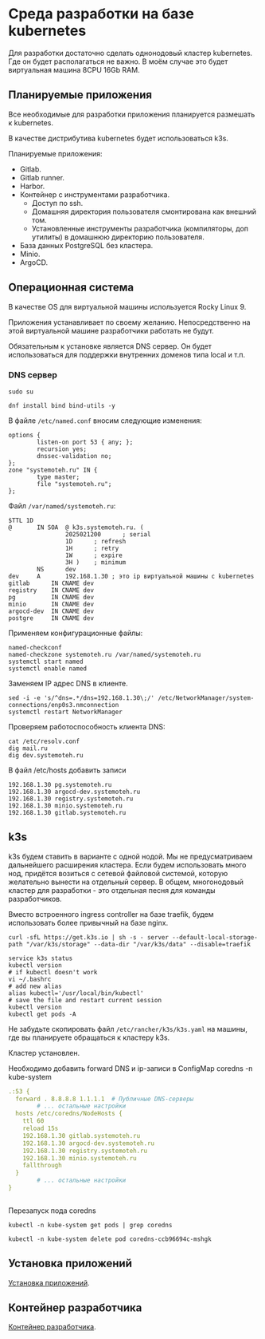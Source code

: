 # Среда разработки на базе kubernetes

Для разработки достаточно сделать однонодовый кластер kubernetes. Где он будет располагаться не важно. В моём случае это будет виртуальная машина 8CPU 16Gb RAM.

## Планируемые приложения

Все необходимые для разработки приложения планируется размешать к kubernetes.

В качестве дистрибутива kubernetes будет использоваться k3s.

Планируемые приложения:

- Gitlab.
- Gitlab runner.
- Harbor.
- Контейнер с инструментами разработчика.
  - Доступ по ssh.
  - Домашняя директория пользователя смонтирована как внешний том.
  - Установленные инструменты разработчика (компиляторы, доп утилиты) в домашнюю директорию пользователя.
- База данных PostgreSQL без кластера.
- Minio.
- ArgoCD.

## Операционная система

В качестве OS для виртуальной машины используется Rocky Linux 9.

Приложения устанавливает по своему желанию. Непосредственно на этой виртуальной машине разработчики работать не будут.

Обязательным к установке является DNS сервер. Он будет использоваться для поддержки внутренних доменов типа local и т.п.

### DNS сервер

```shell
sudo su

dnf install bind bind-utils -y
```

В файле `/etc/named.conf` вносим следующие изменения:

```text
options {
        listen-on port 53 { any; };
        recursion yes;
        dnssec-validation no;
};        
zone "systemoteh.ru" IN {
        type master;
        file "systemoteh.ru";
};        
```

Файл `/var/named/systemoteh.ru`:

```zone
$TTL 1D
@       IN SOA  @ k3s.systemoteh.ru. (
                2025021200      ; serial
                1D      ; refresh
                1H      ; retry
                1W      ; expire
                3H )    ; minimum
        NS      dev
dev     A       192.168.1.30 ; это ip виртуальной машины с kubernetes
gitlab      IN CNAME dev
registry    IN CNAME dev
pg          IN CNAME dev
minio       IN CNAME dev
argocd-dev  IN CNAME dev
postgre     IN CNAME dev
```

Применяем конфигурационные файлы:

```shell
named-checkconf
named-checkzone systemoteh.ru /var/named/systemoteh.ru
systemctl start named
systemctl enable named
```

Заменяем IP адрес DNS в клиенте.

```shell
sed -i -e 's/^dns=.*/dns=192.168.1.30\;/' /etc/NetworkManager/system-connections/enp0s3.nmconnection
systemctl restart NetworkManager
```

Проверяем работоспособность клиента DNS:

```shell
cat /etc/resolv.conf
dig mail.ru
dig dev.systemoteh.ru
```

В файл /etc/hosts добавить записи
```shell
192.168.1.30 pg.systemoteh.ru
192.168.1.30 argocd-dev.systemoteh.ru
192.168.1.30 registry.systemoteh.ru
192.168.1.30 minio.systemoteh.ru
192.168.1.30 gitlab.systemoteh.ru
```

## k3s

k3s будем ставить в варианте с одной нодой. Мы не предусматриваем дальнейшего расширения
кластера. Если будем использовать много нод, придётся возиться с сетевой файловой системой, которую желательно вынести на отдельный сервер. В общем, многонодовый кластер для разработки - это отдельная песня для команды разработчиков.

Вместо встроенного ingress controller на базе traefik, будем использовать более привычный на базе nginx.

```shell
curl -sfL https://get.k3s.io | sh -s - server --default-local-storage-path "/var/k3s/storage" --data-dir "/var/k3s/data" --disable=traefik
```

```shell
service k3s status
kubectl version
# if kubectl doesn't work
vi ~/.bashrc
# add new alias
alias kubectl='/usr/local/bin/kubectl'
# save the file and restart current session
kubectl version
kubectl get pods -A
```

Не забудьте скопировать файл `/etc/rancher/k3s/k3s.yaml` на машины, где вы планируете
обращаться к кластеру k3s.

Кластер установлен.

Необходимо добавить forward DNS и ip-записи в ConfigMap coredns -n kube-system
```yaml
.:53 {
  forward . 8.8.8.8 1.1.1.1  # Публичные DNS-серверы
        # ... остальные настройки
  hosts /etc/coredns/NodeHosts {
    ttl 60
    reload 15s
    192.168.1.30 gitlab.systemoteh.ru
    192.168.1.30 argocd-dev.systemoteh.ru
    192.168.1.30 registry.systemoteh.ru
    192.168.1.30 minio.systemoteh.ru
    fallthrough
  }
        # ... остальные настройки
}
    

```

Перезапуск пода coredns
```shell
kubectl -n kube-system get pods | grep coredns

kubectl -n kube-system delete pod coredns-ccb96694c-mshgk
```

## Установка приложений

[Установка приложений](k3s-application.md).

## Контейнер разработчика

[Контейнер разработчика](ws.md).
